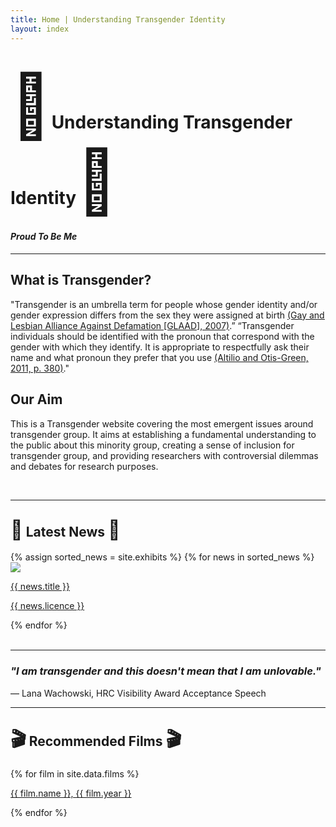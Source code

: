 ```yaml
---
title: Home | Understanding Transgender Identity
layout: index
---
```


<div class="heading">
    <h1><span style='font-size:100px;'>&#127752;</span>Understanding Transgender Identity<span class="mirror" style='font-size:100px;'>&#127752;</span></h1>
    <h4> <i>Proud To Be Me</i> </h4>
</div>

<hr>

<div class="paracontainer">
    <div class="subheading">
        <h2> What is Transgender? </h2>
        <p>"Transgender is an umbrella term for people whose gender identity and/or gender expression differs from the sex they were assigned at birth <a class="citation" href="https://www.glaad.org/reference/transgender"><u>(Gay and Lesbian Alliance Against Defamation [GLAAD], 2007)</u></a>.”  “Transgender individuals should be identified with the pronoun that correspond with the gender with which they identify. It is appropriate to respectfully ask their name and what pronoun they prefer that you use <a class="citation" href="https://books.google.com/books?hl=en&lr=&id=XS3XJL_RGIgC&oi=fnd&pg=PP1&dq=Altilio,+Terry%3B+Otis-Green,+Shirley+(2011).+Oxford+Textbook+of+Palliative+Social+Work.+Oxford+University+Press.+p.+380.&ots=ak946C8Tcx&sig=ZK8zOWrvE99ZOQB2ZUVTUdUf1MM"><u>(Altilio and Otis-Green, 2011, p. 380)</u></a>."</p>
    </div>
     <div class="subheading">
        <h2> Our Aim </h2>
        <p>This is a Transgender website covering the most emergent issues around transgender group. It aims at establishing a fundamental understanding to the public about this minority group, creating a sense of inclusion for transgender group, and providing researchers with controversial dilemmas and debates for research purposes.</p>
     </div>
</div>
<br>
<hr>

<div class="subheading1">
    <h2><span class="mirror" style='font-size:30px;'>&#128226;</span> Latest News <span style='font-size:30px;'>&#128226;</span> </h2>
</div>

<div id = "news-container">
  {% assign sorted_news = site.exhibits %}
  {% for news in sorted_news %}
    <div class = "news-cell">
      <a class="news-image" href = "{{ news.news-url }}"><img src="{{ news.image-url }}" class="news-picture"></a>
      <br>
      <p><a class="citation" href = "{{ news.news-url }}">{{ news.title }}</a></p>
      <p><a href="{{ news.licence-url }}">{{ news.licence }}</a></p>
    </div>
  {% endfor %}
</div>
<br>
<hr>

<div class="subheading1">
    <h3> <i>"I am transgender and this doesn't mean that I am unlovable."</i> </h3>
    <p> — Lana Wachowski, HRC Visibility Award Acceptance Speech </p>
</div>
<hr>


<div class="subheading1">
    <h2> <span class="mirror" style='font-size:30px;'>&#127916;</span> Recommended Films <span style='font-size:30px;'>&#127916;</span> </h2>
</div>

<div class="defaultcontainer">
    {% for film in site.data.films %}
    <p><a href="{{ film.homepage }}">{{ film.name }}, {{ film.year }}</a></p>
    {% endfor %}
</div>

